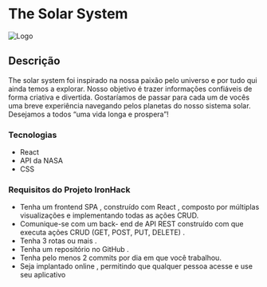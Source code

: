 # The Solar System

![Logo](./src/img/print.gif)

## Descrição

The solar system foi inspirado na nossa paixão pelo universo e por tudo qui ainda temos a explorar. Nosso objetivo é trazer informações confiáveis de forma criativa e divertida. Gostaríamos de passar para cada um de vocês uma breve experiência navegando pelos planetas do nosso sistema solar. Desejamos a todos “uma vida longa e prospera”!

### Tecnologias

- React
- API da NASA
- CSS

### Requisitos do Projeto IronHack

- Tenha um frontend SPA , construído com React , composto por múltiplas visualizações e implementando todas as ações CRUD.
- Comunique-se com um back- end de API REST construído com que executa ações CRUD (GET, POST, PUT, DELETE) .
- Tenha 3 rotas ou mais .
- Tenha um repositório no GitHub .
- Tenha pelo menos 2 commits por dia em que você trabalhou.
- Seja implantado online , permitindo que qualquer pessoa acesse e use seu aplicativo
